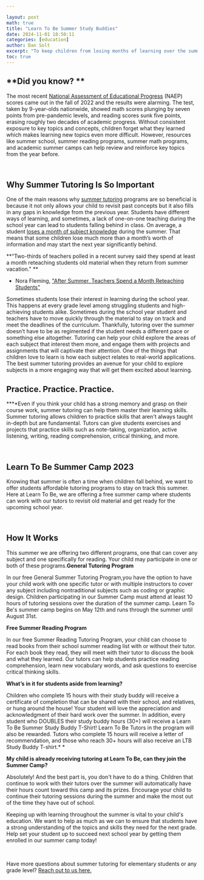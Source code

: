 ```yaml
---

layout: post
math: true
title: "Learn To Be Summer Study Buddies"
date: 2024-11-01 18:50:11
categories: [education]
author: Dan Solt
excerpt: "To keep children from losing months of learning over the summer, we are launching a free online summer camp to help students stay on track this summer!"
toc: true
---
```


## **Did you know? **‍

The most recent [National Assessment of Educational Progress](https://www.nytimes.com/2022/09/01/us/national-test-scores-math-reading-pandemic.html) (NAEP) scores came out in the fall of 2022 and the results were alarming. The test, taken by 9-year-olds nationwide, showed math scores plunging by seven points from pre-pandemic levels, and reading scores sunk five points, erasing roughly two decades of academic progress. Without consistent exposure to key topics and concepts, children forget what they learned which makes learning new topics even more difficult. However, resources like summer school, summer reading programs, summer math programs, and academic summer camps can help review and reinforce key topics from the year before.

‍


## **Why Summer Tutoring Is So Important**

One of the main reasons why [summer tutoring](https://striveacademics.com/academic-tutoring/) programs are so beneficial is because it not only allows your child to revisit past concepts but it also fills in any gaps in knowledge from the previous year. Students have different ways of learning, and sometimes, a lack of one-on-one teaching during the school year can lead to students falling behind in class. On average, a student [loses a month of subject knowledge](http://www.wallacefoundation.org/knowledge-center/Documents/Making-Summer-Count-How-Summer-Programs-Can-Boost-Childrens-Learning.pdf) during the summer. That means that some children lose much more than a month’s worth of information and may start the next year significantly behind.

**“Two-thirds of teachers polled in a recent survey said they spend at least a month reteaching students old material when they return from summer vacation." **

- Nora Fleming, ["After Summer, Teachers Spend a Month Reteaching Students"‍](https://www.edweek.org/education/after-summer-teachers-spend-a-month-reteaching-students/2013/06)

Sometimes students lose their interest in learning during the school year. This happens at every grade level among struggling students and high-achieving students alike. Sometimes during the school year student and teachers have to move quickly through the material to stay on track and meet the deadlines of the curriculum. Thankfully, tutoring over the summer doesn’t have to be as regimented if the student needs a different pace or something else altogether. Tutoring can help your child explore the areas of each subject that interest them more, and engage them with projects and assignments that will captivate their attention. One of the things that children love to learn is how each subject relates to real-world applications. The best summer tutoring provides an avenue for your child to explore subjects in a more engaging way that will get them excited about learning.


## Practice. Practice. Practice.**‍**

**‍**Even if you think your child has a strong memory and grasp on their course work, summer tutoring can help them master their learning skills. Summer tutoring allows children to practice skills that aren't always taught in-depth but are fundamental. Tutors can give students exercises and projects that practice skills such as note-taking, organization, active listening, writing, reading comprehension, critical thinking, and more. 

‍


## **Learn To Be Summer Camp 2023**‍

Knowing that summer is often a time when children fall behind, we want to offer students affordable tutoring programs to stay on track this summer. Here at Learn To Be, we are offering a free summer camp where students can work with our tutors to revisit old material and get ready for the upcoming school year. 

‍


## **How It Works**

This summer we are offering two different programs, one that can cover any subject and one specifically for reading. Your child may participate in one or both of these programs.**General Tutoring Program**

In our free General Summer Tutoring Program,you have the option to have your child work with one specific tutor or with multiple instructors to cover any subject including nontraditional subjects such as coding or graphic design. Children participating in our Summer Camp must attend at least 10 hours of tutoring sessions over the duration of the summer camp. Learn To Be's summer camp begins on May 12th and runs through the summer until August 31st.

‍**Free Summer Reading Program**

In our free Summer Reading Tutoring Program, your child can choose to read books from their school summer reading list with or without their tutor. For each book they read, they will meet with their tutor to discuss the book and what they learned. Our tutors can help students practice reading comprehension, learn new vocabulary words, and ask questions to exercise critical thinking skills.

‍**What’s in it for students aside from learning?**‍

Children who complete 15 hours with their study buddy will receive a certificate of completion that can be shared with their school, and relatives, or hung around the house! Your student will love the appreciation and acknowledgment of their hard work over the summer. In addition, every student who DOUBLES their study buddy hours (30+) will receive a Learn To Be Summer Study Buddy T-Shirt! Learn To Be Tutors in the program will also be rewarded. Tutors who complete 15 hours will receive a letter of recommendation, and those who reach 30+ hours will also receive an LTB Study Buddy T-shirt.* *

‍**My child is already receiving tutoring at Learn To Be, can they join the Summer Camp?**‍

Absolutely! And the best part is, you don't have to do a thing. Children that continue to work with their tutors over the summer will automatically have their hours count toward this camp and its prizes. Encourage your child to continue their tutoring sessions during the summer and make the most out of the time they have out of school.

Keeping up with learning throughout the summer is vital to your child's education. We want to help as much as we can to ensure that students have a strong understanding of the topics and skills they need for the next grade. Help set your student up to succeed next school year by getting them enrolled in our summer camp today! 

‍

Have more questions about summer tutoring for elementary students or any grade level? [Reach out to us here.](https://help.learntobe.org/)

‍